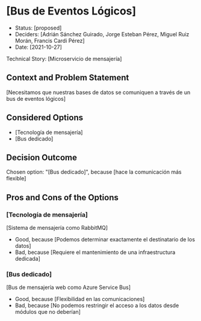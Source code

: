 # [Bus de Eventos Lógicos]

* Status: [proposed]
* Deciders: [Adrián Sánchez Guirado, Jorge Esteban Pérez, Miguel Ruiz Morán, Francis Cardi Pérez]
* Date: [2021-10-27]

Technical Story: [Microservicio de mensajería]

## Context and Problem Statement

[Necesitamos que nuestras bases de datos se comuniquen a través de un bus de eventos lógicos]

## Considered Options

* [Tecnología de mensajería]
* [Bus dedicado]

## Decision Outcome

Chosen option: "[Bus dedicado]", because [hace la comunicación más flexible]

## Pros and Cons of the Options

### [Tecnología de mensajería]

[Sistema de mensajería como RabbitMQ]

* Good, because [Podemos determinar exactamente el destinatario de los datos]
* Bad, because [Requiere el mantenimiento de una infraestructura dedicada]

### [Bus dedicado]

[Bus de mensajería web como Azure Service Bus]

* Good, because [Flexibilidad en las comunicaciones]
* Bad, because [No podemos restringir el acceso a los datos desde módulos que no deberían]
